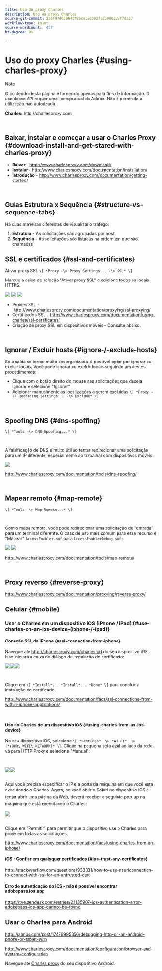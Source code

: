 ```yaml
---
title: Uso do proxy Charles
description: Uso do proxy Charles
source-git-commit: 326f97d058646795cab5d062fa5b980235f7da37
workflow-type: tm+mt
source-wordcount: '457'
ht-degree: 0%

---
```



# Uso do proxy Charles {#using-charles-proxy}

>[!NOTE]
>
>O conteúdo desta página é fornecido apenas para fins de informação. O uso dessa API requer uma licença atual do Adobe. Não é permitida a utilização não autorizada.


**Charles:** <http://charlesproxy.com>

 
## Baixar, instalar e começar a usar o Charles Proxy {#download-install-and-get-stared-with-charles-proxy}

- **Baixar** - <http://www.charlesproxy.com/download/>
- **Instalar** - <http://www.charlesproxy.com/documentation/installation/>
- **Introdução** - <http://www.charlesproxy.com/documentation/getting-started/>

 
## Guias Estrutura x Sequência {#structure-vs-sequence-tabs}

Há duas maneiras diferentes de visualizar o tráfego:

1. **Estrutura** - As solicitações são agrupadas por host
1. **Sequência** - As solicitações são listadas na ordem em que são chamadas


## SSL e certificados {#ssl-and-certificates}

Ativar proxy SSL `\[ *Proxy -\> Proxy Settings... -\> SSL* \]`

Marque a caixa de seleção &quot;Ativar proxy SSL&quot; e adicione todos os locais HTTPS.


![](https://dzf8vqv24eqhg.cloudfront.net/userfiles/258/326/ckfinder/images/ProxySettings.PNG) ![](https://dzf8vqv24eqhg.cloudfront.net/userfiles/258/326/ckfinder/images/SSLSettings.PNG) ![](https://dzf8vqv24eqhg.cloudfront.net/userfiles/258/326/ckfinder/images/AddHttpsLocations.PNG)



- Proxies SSL - <http://www.charlesproxy.com/documentation/proxying/ssl-proxying/>
- Certificados SSL - <http://www.charlesproxy.com/documentation/using-charles/ssl-certificates/>
- Criação de proxy SSL em dispositivos móveis - Consulte abaixo.

 
## Ignorar / Excluir hosts {#ignore-/-exclude-hosts}

Se a saída se tornar muito desorganizada, é possível optar por ignorar ou excluir locais. Você pode ignorar ou excluir locais seguindo um destes procedimentos:

- Clique com o botão direito do mouse nas solicitações que deseja ignorar e selecione &quot;Ignorar&quot;
- Adicionar manualmente as localizações a serem excluídas `\[ *Proxy -\> Recording Settings... -\> Exclude* \]`

 
## Spoofing DNS {#dns-spoffing}

`\[ *Tools -\> DNS Spoofing...* \]`

 

A falsificação de DNS é muito útil ao tentar redirecionar uma solicitação para um IP diferente, especialmente ao trabalhar com dispositivos móveis:

![](https://dzf8vqv24eqhg.cloudfront.net/userfiles/258/326/ckfinder/images/DNSSpoofing.PNG)

<http://www.charlesproxy.com/documentation/tools/dns-spoofing/>

 
## Mapear remoto {#map-remote}

`\[ *Tools -\> Map Remote...* \]`

 

Com o mapa remoto, você pode redirecionar uma solicitação de &quot;entrada&quot; para um terminal diferente. O caso de uso mais comum para esse recurso é &quot;Mapear&quot; `AccessEnabler.swf` para `AccessEnablerDebug.swf:`

![](https://dzf8vqv24eqhg.cloudfront.net/userfiles/258/326/ckfinder/images/MapRemote.PNG) ![](https://dzf8vqv24eqhg.cloudfront.net/userfiles/258/326/ckfinder/images/MapRemoteAdd.PNG)

<http://www.charlesproxy.com/documentation/tools/map-remote/>

 

## Proxy reverso {#reverse-proxy}

<http://www.charlesproxy.com/documentation/proxying/reverse-proxy/>

## Celular {#mobile}

### Usar o Charles em um dispositivo iOS (iPhone / iPad) {#use-charles-on-an-ios-device-(iphone-/-ipad)}

#### Conexão SSL da iPhone {#ssl-connection-from-iphone}

Navegue até <http://charlesproxy.com/charles.crt> do seu dispositivo iOS.  Isso iniciará a caixa de diálogo de instalação do certificado:

![](https://dzf8vqv24eqhg.cloudfront.net/userfiles/258/326/ckfinder/images/iOSDeviceSSLCertificate1\(1\).PNG)![](https://dzf8vqv24eqhg.cloudfront.net/userfiles/258/326/ckfinder/images/iOSDeviceSSLCertificate2\(1\).PNG)![](https://dzf8vqv24eqhg.cloudfront.net/userfiles/258/326/ckfinder/images/iOSDeviceSSLCertificate3.PNG)

 </br>

Clique em `\[ *Install*... *Install*... *Done* \]` para concluir a instalação do certificado.

<http://www.charlesproxy.com/documentation/faqs/ssl-connections-from-within-iphone-applications/>

 

#### Uso do Charles de um dispositivo iOS {#using-charles-from-an-ios-device}

No seu dispositivo iOS, selecione `\[ *Settings* -\> *Wi-FI* -\> (*YOUR\_WIFI\_NETWORK)* \]`. Clique na pequena seta azul ao lado da rede, vá para HTTP Proxy e selecione &quot;Manual&quot;: 


 </br>

![](https://dzf8vqv24eqhg.cloudfront.net/userfiles/258/326/ckfinder/images/iOSDeviceManualProxy1.png)![](https://dzf8vqv24eqhg.cloudfront.net/userfiles/258/326/ckfinder/images/iOSDeviceManualProxy2.PNG)


 </br>
Aqui você precisa especificar o IP e a porta da máquina em que você está executando o Charles. <span style="line-height: 1.6em;">Agora, se você abrir o Safari no dispositivo iOS e tentar abrir uma página da Web, deverá receber o seguinte pop-up na máquina que está executando o Charles:
 
 </br>

![](https://dzf8vqv24eqhg.cloudfront.net/userfiles/258/326/ckfinder/images/iOSDeviceManualProxy3.PNG)

</br>
Clique em "Permitir" para permitir que o dispositivo use o Charles para proxy em todas as solicitações.

<http://www.charlesproxy.com/documentation/faqs/using-charles-from-an-iphone/>


#### iOS - Confiar em quaisquer certificados {#ios-trust-any-certificates}

<http://stackoverflow.com/questions/933331/how-to-use-nsurlconnection-to-connect-with-ssl-for-an-untrusted-cert>

#### Erro de autenticação do iOS - não é possível encontrar adobepass.ios.app

<https://tve.zendesk.com/entries/22135907-ios-authentication-error-adobepass-ios-app-cannot-be-found>


## Usar o Charles para Android

<http://jaanus.com/post/17476995356/debugging-http-on-an-android-phone-or-tablet-with>

<http://www.charlesproxy.com/documentation/configuration/browser-and-system-configuration>


Navegue até [Charles proxy](http://charlesproxy.com/charles.crt) do seu dispositivo Android.
